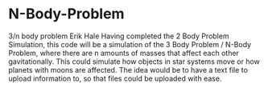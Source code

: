 # N-Body-Problem
3/n body problem
Erik Hale
Having completed the 2 Body Problem Simulation, this code will be a simulation of the 3 Body Problem / N-Body Problem, where there are n amounts of masses that affect each other gavitationally. This could simulate how objects in star systems move or how planets with moons are affected. The idea would be to have a text file to upload information to, so that files could be uploaded with ease.
